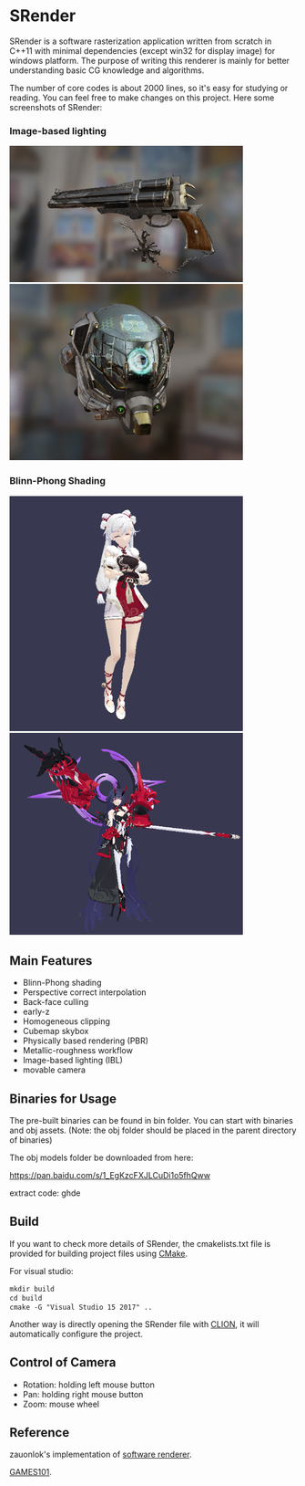 #  SRender

SRender is a software rasterization application written from scratch in C++11 with minimal dependencies (except win32 for display image) for windows platform. The purpose of writing this renderer is mainly for better understanding basic CG knowledge and algorithms. 

The number of core codes is about 2000 lines, so it's easy for studying or reading. You can feel free to make changes on this project.  Here some screenshots of SRender:

### Image-based lighting

<img src="image/gun/gun.png" width="410">

<img src="image/helmet/helmet.png" width="410">

### Blinn-Phong Shading

<img src="image/qiyana/qiyana.png" width="410">

<img src="image/yayi/yayi.png" width="410" >

## Main Features

* Blinn-Phong shading
* Perspective correct interpolation
* Back-face culling
* early-z
* Homogeneous clipping
* Cubemap skybox
* Physically based rendering (PBR)
* Metallic-roughness workflow
* Image-based lighting (IBL)
* movable camera

## Binaries for Usage

The pre-built binaries can be found in bin folder. You can start with binaries and obj assets. (Note: the obj folder should be placed in the parent directory of binaries)

The obj models folder be downloaded from here:

https://pan.baidu.com/s/1_EgKzcFXJLCuDi1o5fhQww

extract code: ghde

## Build

If you want to check more details of SRender, the cmakelists.txt file is provided for building project files using [CMake](https://cmake.org/).

For visual studio:

```
mkdir build
cd build
cmake -G "Visual Studio 15 2017" ..
```



Another way is directly opening the SRender file with [CLION](https://www.jetbrains.com/clion/), it will automatically configure the project.



## Control of Camera

* Rotation: holding left mouse button
* Pan: holding right mouse button
* Zoom: mouse wheel

## Reference

zauonlok's implementation of [software renderer](https://github.com/zauonlok/renderer).

[GAMES101](http://games-cn.org/intro-graphics/).



